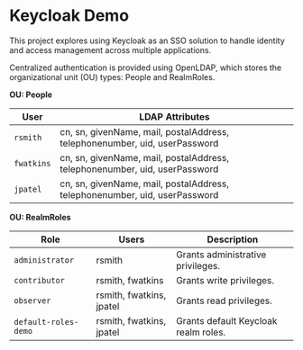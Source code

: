 # Keycloak Demo

This project explores using Keycloak as an SSO solution to handle identity and access management across multiple applications.

Centralized authentication is provided using OpenLDAP, which stores the organizational unit (OU) types: People and RealmRoles.

**OU: People**

| User | LDAP Attributes |
| --- | --- |
| `rsmith` | cn, sn, givenName, mail, postalAddress, telephonenumber, uid, userPassword |
| `fwatkins` | cn, sn, givenName, mail, postalAddress, telephonenumber, uid, userPassword |
| `jpatel` | cn, sn, givenName, mail, postalAddress, telephonenumber, uid, userPassword |

**OU: RealmRoles**

| Role | Users | Description |
| --- | --- | --- |
| `administrator` | rsmith | Grants administrative privileges. |
| `contributor` | rsmith, fwatkins | Grants write privileges. |
| `observer` | rsmith, fwatkins, jpatel | Grants read privileges. |
| `default-roles-demo` | rsmith, fwatkins, jpatel | Grants default Keycloak realm roles. |